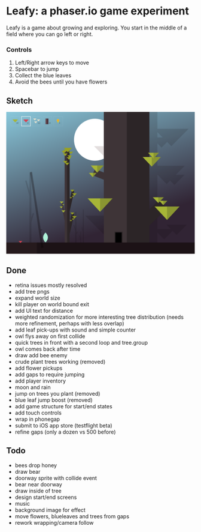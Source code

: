 # Leafy: a phaser.io game experiment

Leafy is a game about growing and exploring. You start in the middle of a field where you can go left or right.

### Controls
1. Left/Right arrow keys to move
2. Spacebar to jump
3. Collect the blue leaves
4. Avoid the bees until you have flowers

## Sketch
<img src="https://raw.githubusercontent.com/daverau/leafy/master/sketches/night.png">

## Done
- retina issues mostly resolved
- add tree pngs
- expand world size
- kill player on world bound exit
- add UI text for distance
- weighted randomization for more interesting tree distribution (needs more refinement, perhaps with less overlap)
- add leaf pick-ups with sound and simple counter
- owl flys away on first collide
- quick trees in front with a second loop and tree.group
- owl comes back after time
- draw add bee enemy
- crude plant trees working (removed)
- add flower pickups
- add gaps to require jumping
- add player inventory
- moon and rain
- jump on trees you plant (removed)
- blue leaf jump boost (removed)
- add game structure for start/end states
- add touch controls
- wrap in phonegap
- submit to iOS app store (testflight beta)
- refine gaps (only a dozen vs 500 before)

## Todo
- bees drop honey
- draw bear
- doorway sprite with collide event
- bear near doorway
- draw inside of tree
- design start/end screens
- music
- background image for effect
- move flowers, blueleaves and trees from gaps
- rework wrapping/camera follow
